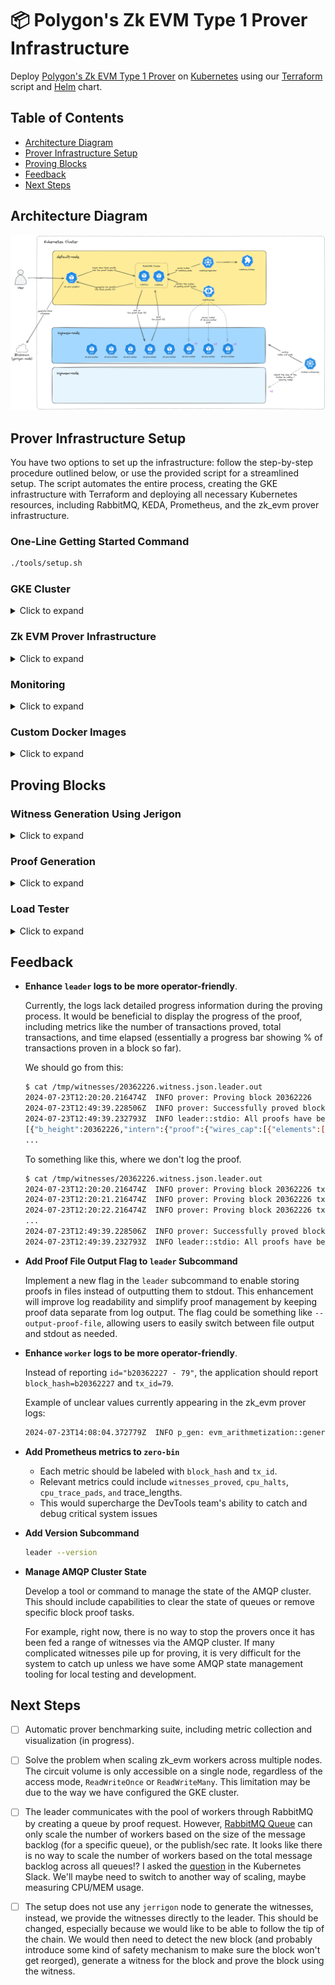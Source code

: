 # 📦 Polygon's Zk EVM Type 1 Prover Infrastructure

Deploy [Polygon's Zk EVM Type 1 Prover](https://github.com/0xPolygonZero/zk_evm/tree/develop/zero_bin) on [Kubernetes](https://kubernetes.io/) using our [Terraform](https://www.terraform.io/) script and [Helm](https://helm.sh/) chart.

## Table of Contents

- [Architecture Diagram](#architecture-diagram)
- [Prover Infrastructure Setup](#prover-infrastructure-setup)
- [Proving Blocks](#proving-blocks)
- [Feedback](#feedback)
- [Next Steps](#next-steps)

## Architecture Diagram

![architecture-diagram](./docs/architecture-diagram-v2.png)

## Prover Infrastructure Setup

You have two options to set up the infrastructure: follow the step-by-step procedure outlined below, or use the provided script for a streamlined setup. The script automates the entire process, creating the GKE infrastructure with Terraform and deploying all necessary Kubernetes resources, including RabbitMQ, KEDA, Prometheus, and the zk_evm prover infrastructure.

### One-Line Getting Started Command

```bash
./tools/setup.sh
```

### GKE Cluster

<details>
<summary>Click to expand</summary>

The above [GKE](https://cloud.google.com/kubernetes-engine) infrastructure can be deployed using the provided [Terraform](https://www.terraform.io/) scripts under the `terraform` directory.

First, authenticate with your [GCP](https://console.cloud.google.com/) account.

```bash
gcloud auth application-default login
```

Before deploying anything, check which project is used. The resources will be deployed inside this specific project.

```bash
gcloud config get-value project
```

Configure your infrastructure by reviewing [terraform/variables.tf](./terraform/variables.tf).

| Option                           | Description                                                                                              | Default Value        |
|----------------------------------|----------------------------------------------------------------------------------------------------------|----------------------|
| `deployment_name`                | Unique identifier for this deployment, used as a prefix for all associated resources                     | N/A (Mandatory)      |
| `project_id`                     | The unique identifier of the Google Cloud Platform project for resource deployment and billing           | N/A (Mandatory)      |
| `environment`                    | Specifies the deployment environment (e.g., development, staging, production) for configuration purposes | N/A (Mandatory)      |
| `owner`                          | The primary point of contact for this deployment                                                         | N/A (Mandatory)      |
| `region`                         | The Google Cloud Platform region where resources will be created                                         | `"europe-west3"`     |
| `zones`                          | List of availability zones within the region for distributing resources and enhancing fault tolerance    | `["europe-west3-b"]` |
| `use_spot_instances`             | Whether to use spot instances or not for the GKE cluster                                                 | `true`               |
| `default_pool_node_count`        | Number of nodes in the GKE cluster's default node pool                                                   | `1`                  |
| `default_pool_machine_type`      | Machine type for nodes in the default node pool, balancing performance and cost                          | `"e2-standard-16"`   |
| `default_pool_node_disk_size_gb` | The size (in GB) of the disk attached to each node in the default node pool                              | `300`                |
| `highmem_pool_node_count`        | Number of nodes in the GKE cluster's highmem node pool                                                   | `2`                  |
| `highmem_pool_machine_type`      | Machine type for nodes in the highmem node pool, optimized for memory-intensive workloads                | `"t2d-standard-60"`  |
| `highmem_pool_node_disk_size_gb` | The size (in GB) of the disk attached to each node in the highmem node pool                              | `100`                |

Once you're done, initialize the project to download dependencies and deploy the infrastructure. You can use `terraform plan` to check what kind of resources are going to be deployed.

```bash
pushd terraform
terraform init
terraform apply
popd
```

It takes around 10 minutes for the infrastructure to be deployed and fully operational.

Deploying the GKE cluster is the main bottleneck while provisioning.

```bash
Apply complete! Resources: 5 added, 0 changed, 0 destroyed.

Outputs (sample):

kubernetes_cluster_name = "leovct-test-01-gke-cluster"
kubernetes_version = "1.29.6-gke.1038001"
project_id = "my-gcp-project"
region = "europe-west3"
zones = tolist([
  "europe-west3-b",
])
```

With the above instructions, you should have a topology like the following:

- A VPC and a subnet.
- GKE cluster with two node pools.

</details>

### Zk EVM Prover Infrastructure

<details>
<summary>Click to expand</summary>

First, authenticate with your [GCP](https://console.cloud.google.com/) account.

Note: the authenticated user is no longer 'application-default', which was only required for provisioning our GKE cluster at the terraform stage.

```bash
gcloud auth login
```

Get access to the GKE cluster config.

Adjust your cluster name accordingly.

```bash
# gcloud container clusters get-credentials <gke-cluster-name> --region=<region>
gcloud container clusters get-credentials leovct-test-01-gke-cluster --region=europe-west3
```

Make sure you have access to the GKE cluster you just created. It should list the nodes of the cluster.

```bash
kubectl get nodes
```

You should see at least two nodes. There may be more if you have updated the terraform configuration.

You can now start to use [Lens](https://k8slens.dev/) to visualize and interact with the Kubernetes cluster.

#### RabbitMQ Operator

First, install the [RabbitMQ Cluster Operator](https://www.rabbitmq.com/kubernetes/operator/operator-overview).

```bash
helm repo add bitnami https://charts.bitnami.com/bitnami
helm repo update
helm install rabbitmq-cluster-operator bitnami/rabbitmq-cluster-operator \
  --version 4.3.16 \
  --namespace rabbitmq-cluster-operator \
  --create-namespace
```

#### KEDA Operator

Then, install [KEDA](https://keda.sh/), the Kubernetes Event-Driven Autoscaler containing the [RabbitMQ Queue](https://www.rabbitmq.com/kubernetes/operator/operator-overview) HPA ([Horizontal Pod Autoscaler](https://kubernetes.io/docs/tasks/run-application/horizontal-pod-autoscale/)).

This component is not needed if you don't want to use the worker autoscaler.

```bash
helm repo add kedacore https://kedacore.github.io/charts
helm repo update
helm install keda kedacore/keda \
  --version 2.14.2 \
  --namespace keda \
  --create-namespace
```

#### Prometheus Operator

Finally, install [Prometheus Operator](https://prometheus-operator.dev/).

```bash
helm repo add prometheus-community https://prometheus-community.github.io/helm-charts
helm repo update
helm install prometheus-operator prometheus-community/kube-prometheus-stack \
  --version 61.3.2 \
  --namespace kube-prometheus \
  --create-namespace
```

These commands could have been written a while ago so make sure you use "recent" versions.

```bash
helm search hub rabbitmq-cluster-operator --output yaml | yq '.[] | select(.repository.url == "https://charts.bitnami.com/bitnami")'
helm search hub keda --output yaml | yq '.[] | select(.repository.url == "https://kedacore.github.io/charts")'
helm search hub kube-prometheus-stack --output yaml | yq '.[] | select(.repository.url == "https://prometheus-community.github.io/helm-charts")'
```

#### Zk EVM Prover

Finally, review and adjust the parameters in [helm/values.yaml](./helm/values.yaml).

##### Common

| Parameter                        | Description                                                                                              | Default Value                |
|----------------------------------|----------------------------------------------------------------------------------------------------------|------------------------------|
| `network`                        | This identifier should match the name of your Virtual Private Cloud                                      | `my-network` (Mandatory)     |

##### Worker

| Parameter                        | Description                                                                                              | Default Value                |
|----------------------------------|----------------------------------------------------------------------------------------------------------|------------------------------|
| `image`                          | Docker image for the worker                                                                              | `leovct/zk_evm:v0.6.0`       |
| `workerCount`                    | Number of worker pods when autoscaler is disabled                                                        | `4`                          |
| `autoscaler.enabled`             | Enable or disable the worker autoscaler (HPA)                                                            | `false`                      |
| `autoscaler.minWorkerCount`      | Minimum number of worker pods to maintain                                                                | `4`                          |
| `autoscaler.maxWorkerCount`      | Maximum number of worker pods to maintain                                                                | `8`                          |
| `autoscaler.pollingInterval`     | Interval (in seconds) for KEDA to check RabbitMQ's queue length and scale worker deployment              | `10`                         |
| `flags`                          | Worker flags                                                                                             | `[--serializer=postcard, --runtime=amqp, --persistence=disk, --load-strategy=monolithic]` |
| `env.RUST_LOG`                   | Verbosity level                                                                                          | `info`                       |
| `env.RUST_BACKTRACE`             | Capture Rust's full backtrace                                                                            | `full`                       |
| `env.RUST_MIN_STACK`             | Set Rust's thread stack size                                                                             | `33554432`                   |
| `env.ARITHMETIC_CIRCUIT_SIZE`    | The min/max size for the arithmetic table circuit                                                        | `16..25`                     |
| `env.BYTE_PACKING_CIRCUIT_SIZE`  | The min/max size for the byte packing table circuit                                                      | `8..25`                      |
| `env.CPU_CIRCUIT_SIZE`           | The min/max size for the cpu table circuit                                                               | `12..27`                     |
| `env.KECCAK_CIRCUIT_SIZE`        | The min/max size for the keccak table circuit                                                            | `14..25`                     |
| `env.KECCAK_SPONGE_CIRCUIT_SIZE` | The min/max size for the keccak sponge table circuit                                                     | `9..20`                      |
| `env.LOGIC_CIRCUIT_SIZE`         | The min/max size for the logic table circuit                                                             | `12..25`                     |
| `env.MEMORY_CIRCUIT_SIZE`        | The min/max size for the memory table circuit                                                            | `17..28`                     |
| `resources.requests.memory`      | Memory request for worker                                                                                | `24G`                        |
| `resources.requests.cpu`         | CPU request for worker                                                                                   | `5`                          |
| `resources.limits.memory`        | Memory limit for worker                                                                                  | `230G`                       |
| `resources.limits.cpu`           | CPU limit for worker                                                                                     | `50`                         |

##### RabbitMQ

| Parameter                        | Description                                                                                              | Default Value                |
|----------------------------------|----------------------------------------------------------------------------------------------------------|------------------------------|
| `cluster.image`                  | Docker image for RabbitMQ                                                                                | `rabbitmq:3.13`              |
| `cluster.nodeCount`              | Number of nodes in the RabbitMQ cluster                                                                  | `1`                          |
| `cluster.credentials.username`   | RabbitMQ username                                                                                        | `guest`                      |
| `cluster.credentials.password`   | RabbitMQ password                                                                                        | `guest`                      |

##### Jumpbox

| Parameter                        | Description                                                                                              | Default Value                  |
|----------------------------------|----------------------------------------------------------------------------------------------------------|--------------------------------|
| `image`                          | Docker image for the jumpbox                                                                             | `leovct/zk_evm_jumpbox:v0.6.0` |

> Ensure you update the `network` parameter to correctly reflect the VPC name. Failing to do so will prevent the creation of the `circuits-volume`, which in turn will cause the entire configuration process to stall!

Deploy the [zk_evm prover](https://github.com/0xPolygonZero/zk_evm/tree/develop/zero_bin) infrastructure in Kubernetes.

```bash
helm install test --namespace zk-evm --create-namespace ./helm
```

It should take a few minutes for the worker pods to be ready. This is because a job called `test-init-circuits` will first start and generate all the zk circuits needed by the workers. Meanwhile, the worker pods do not start, they wait for the circuits to be generated. Once the task has finished and the job has succeeded, the worker pods finally start and load the circuits.

Note that you may need to enable the [Cloud Filestore API](https://cloud.google.com/firestore/docs/reference/rest) in your GCP project. It is used to create volumes (e.g. `circuits-volume`) that can be mounted as read-write by many nodes.

Your cluster should now be ready to prove blocks!

If you ever need to update the stack, you can use the following command.

```bash
helm upgrade test --namespace zk-evm ./helm
```

</details>

### Monitoring

<details>
<summary>Click to expand</summary>

You can observe cluster metrics using [Grafana](https://grafana.com/). When prompted for login information, enter `admin` as the username and `prom-operator` as the password.

```bash
kubectl port-forward --namespace kube-prometheus --address localhost service/prometheus-operator-grafana 3000:http-web
open http://localhost:3000/
```

![cluster-metrics](./docs/cluster-metrics.png)

Add this handy [dashboard](https://grafana.com/grafana/dashboards/10991-rabbitmq-overview/) to monitor the state of the RabbitMQ Cluster. You can import the dashboard by specifying the dashboard ID `10991`.

![rabbitmq-metrics](./docs/rabbitmq-metrics.png)

It's also possible to access Prometheus web interface.

```bash
kubectl port-forward --namespace kube-prometheus --address localhost service/prometheus-operated 9090:http-web
open http://localhost:9090/
```

![prometheus-ui](./docs/prometheus-ui.png)

Finally, you can log into the RabbitMQ management interface using `guest` credentials as username and password.

```bash
kubectl port-forward --namespace zk-evm --address localhost service/rabbitmq-cluster 15672:management
open http://localhost:15672/
```

![rabbitmq-ui](./docs/rabbitmq-ui.png)

</details>

### Custom Docker Images

<details>
<summary>Click to expand</summary>

Provision an Ubuntu/Debian VM with good specs (e.g. `t2d-standard-60`).

Switch to admin.

```bash
sudo su
```

Install docker.

```bash
curl -fsSL https://download.docker.com/linux/debian/gpg | gpg --dearmor -o /usr/share/keyrings/docker.gpg
echo "deb [arch=$(dpkg --print-architecture) signed-by=/usr/share/keyrings/docker.gpg] https://download.docker.com/linux/debian bookworm stable" |tee /etc/apt/sources.list.d/docker.list > /dev/null
apt update
apt install docker-ce docker-ce-cli containerd.io docker-buildx-plugin docker-compose-plugin docker-compose
docker run hello-world
```

#### Build Zk EVM Image

This image contains the zk_evm binaries `leader`, `worker`, `rpc` and `verifier`

Install dependencies.

```bash
apt-get update
apt-get install --yes build-essential git libjemalloc-dev libjemalloc2 make libssl-dev pkg-config
```

Install rust.

```bash
curl --proto '=https' --tlsv1.2 -sSf https://sh.rustup.rs | sh
. "$HOME/.cargo/env"
rustup toolchain install nightly
rustup default nightly
```

Clone `0xPolygonZero/zk_evm`.

```bash
mkdir /opt/zk_evm
git clone https://github.com/0xPolygonZero/zk_evm.git /opt/zk_evm
```

Build the `zk_evm` binaries and docker images.

```bash
pushd /opt/zk_evm

git checkout v0.6.0
env RUSTFLAGS='-C target-cpu=native -Zlinker-features=-lld' cargo build --release
docker build --no-cache --tag leovct/zk_evm:v0.6.0 .
```

Push the images.

```bash
docker login
docker push leovct/zk_evm:v0.6.0
```

Images are hosted on [Docker Hub](https://hub.docker.com/repository/docker/leovct/zk_evm/general) for the moment.

#### Build Jumpbox Image

This image contains the zk_evm binaries `leader`, `worker`, `rpc` and `verifier` as well as other dependencies and tools for proving and processing witnesses and proofs.

Clone `leovct/zk-evm-prover-infra`.

```bash
mkdir /opt/zk-evm-prover-infra
git clone https://github.com/leovct/zk-evm-prover-infra /opt/zk-evm-prover-infra
```

Build the jumpbox images.

```bash
pushd /opt/zk-evm-prover-infra/docker
docker build --no-cache --tag leovct/zk_evm_jumpbox:v0.6.0 --build-arg ZK_EVM_BRANCH_OR_COMMIT=v0.6.0 --file jumpbox.Dockerfile .
```

Check that the images are built correctly.

```bash
docker run --rm -it leovct/zk_evm_jumpbox:v0.6.0 /bin/bash
$ rpc --help
$ worker --help
$ leader --help
$ verifier --help
$ jq --version # jq-1.7.1
$ ps --version # ps from procps-ng 3.3.17
```

Push the images.

```bash
docker login
docker push leovct/zk_evm_jumpbox:v0.6.0
```

Images are hosted on [Docker Hub](https://hub.docker.com/repository/docker/leovct/zk_evm_jumpbox/general) for the moment.

</details>

## Proving Blocks

### Witness Generation Using Jerigon

<details>
<summary>Click to expand</summary>

[Jerrigon](https://github.com/0xPolygonZero/erigon/tree/feat/zero) is a fork of [Erigon](https://github.com/ledgerwatch/erigon) that allows seamless integration of [Polygon's Zk EVM Type 1 Prover](https://github.com/0xPolygonZero/zk_evm/tree/develop/zero_bin), facilitating the generation of witnesses and the proving of blocks using zero-knowledge proofs.

First, clone the Jerigon repository and check out the below commit hash.

```bash
git clone git@github.com:0xPolygonZero/erigon.git
pushd erigon
git checkout 83e0f2fa8c8f6632370e20fef7bbc8a4991c73c8 # TODO: Explain why we use this particular hash
```

Then, build the binary and the docker image.

```bash
make all
docker build --tag erigon:local .
```

In the meantime, clone the [Ethereum / Kurtosis](https://github.com/ethpandaops/ethereum-package) repository.

```bash
git clone git@github.com:kurtosis-tech/ethereum-package.git
pushd ethereum-package
```

Adjust the `network_params.yml` file to replace the `geth` execution client by `jerrigon`. Also, disable some of the additional services.

```diff
diff --git a/network_params.yaml b/network_params.yaml
index 77b25f7..9044280 100644
--- a/network_params.yaml
+++ b/network_params.yaml
@@ -1,7 +1,7 @@
 participants:
 # EL
-  - el_type: geth
-    el_image: ethereum/client-go:latest
+  - el_type: erigon
+    el_image: erigon:local
     el_log_level: ""
     el_extra_env_vars: {}
     el_extra_labels: {}
```

Then, spin up a local L1 devnet using [Kurtosis](https://www.kurtosis.com/).

```bash
kurtosis run --enclave my-testnet --args-file network_params.yaml .
```

It should deploy two validator nodes using `jerrigon` as the execution client.

```bash
kurtosis enclave inspect my-testnet
```

Kurtosis enclave inspection should yield parity with the below.

```bash
Name:            my-testnet
UUID:            520bab80b8cc
Status:          RUNNING
Creation Time:   Thu, 11 Jul 2024 12:06:53 CEST
Flags:

========================================= Files Artifacts =========================================
UUID           Name
ea91ccbfe06e   1-lighthouse-erigon-0-63-0
640f867340cc   2-lighthouse-erigon-64-127-0
89b481d6aef8   el_cl_genesis_data
d40b6d404f10   final-genesis-timestamp
6639aa45c61c   genesis-el-cl-env-file
f0ac99a6241f   genesis_validators_root
b3a7ac4b3303   jwt_file
3f78b4040032   keymanager_file
9c738ed50303   prysm-password
8e7b75ac4c19   validator-ranges

========================================== User Services ==========================================
UUID           Name                                             Ports                                         Status
9d54c060960c   cl-1-lighthouse-erigon                           http: 4000/tcp -> http://127.0.0.1:51940      RUNNING
                                                                metrics: 5054/tcp -> http://127.0.0.1:51941
                                                                tcp-discovery: 9000/tcp -> 127.0.0.1:51942
                                                                udp-discovery: 9000/udp -> 127.0.0.1:49183
6ef0845c55bc   cl-2-lighthouse-erigon                           http: 4000/tcp -> http://127.0.0.1:52074      RUNNING
                                                                metrics: 5054/tcp -> http://127.0.0.1:52075
                                                                tcp-discovery: 9000/tcp -> 127.0.0.1:52076
                                                                udp-discovery: 9000/udp -> 127.0.0.1:55230
4a036788f6d1   el-1-erigon-lighthouse                           engine-rpc: 8551/tcp -> 127.0.0.1:51757       RUNNING
                                                                metrics: 9001/tcp -> http://127.0.0.1:51758
                                                                tcp-discovery: 30303/tcp -> 127.0.0.1:51755
                                                                udp-discovery: 30303/udp -> 127.0.0.1:61732
                                                                ws-rpc: 8545/tcp -> 127.0.0.1:51756
160ff02c83c8   el-2-erigon-lighthouse                           engine-rpc: 8551/tcp -> 127.0.0.1:51769       RUNNING
                                                                metrics: 9001/tcp -> http://127.0.0.1:51767
                                                                tcp-discovery: 30303/tcp -> 127.0.0.1:51770
                                                                udp-discovery: 30303/udp -> 127.0.0.1:59846
                                                                ws-rpc: 8545/tcp -> 127.0.0.1:51768
a85aed519db4   validator-key-generation-cl-validator-keystore   <none>                                        RUNNING
d4e829923bc9   vc-1-erigon-lighthouse                           metrics: 8080/tcp -> http://127.0.0.1:52144   RUNNING
8bdec2ae9d9b   vc-2-erigon-lighthouse                           metrics: 8080/tcp -> http://127.0.0.1:52174   RUNNING
```

Refer to the list of [pre-funded accounts](https://github.com/ethpandaops/ethereum-package/blob/main/src/prelaunch_data_generator/genesis_constants/genesis_constants.star#L9) to send transactions to the network.

Clone the [zk_evm](https://github.com/0xPolygonZero/zk_evm) repository and check out the below commit hash.

```bash
git clone git@github.com:0xPolygonZero/zk_evm.git
pushd zk_evm
git checkout v0.6.0
```

You are now ready to generate witnesses for any block of the L1 local chain using the zk_evm prover.

To get the last block number, you can use the following command using [cast](https://book.getfoundry.sh/cast/).

```bash
cast block-number --rpc-url $(kurtosis port print my-testnet el-1-erigon-lighthouse ws-rpc)
```

Generate the witness of the last block number.

```bash
pushd zero_bin/rpc
i="$(cast block-number --rpc-url $(kurtosis port print my-testnet el-1-erigon-lighthouse ws-rpc))"
cargo run --bin rpc fetch --rpc-url "http://$(kurtosis port print my-testnet el-1-erigon-lighthouse ws-rpc)" --start-block "$i" --end-block "$i" | jq '.[]' > "witness_$i.json"
```

You can check the generated witness.

```bash
jq . "witness_$i.json"
```

You can also choose to save the block data which would be useful.

```bash
cast block --rpc-url "$(kurtosis port print my-testnet el-1-erigon-lighthouse ws-rpc)" --json | jq > "block_$i.json"
```

You can check the block data.

```bash
jq . "block_$i.json"
```

</details>

### Proof Generation

<details>
<summary>Click to expand</summary>

Get a running shell inside the `jumpbox` container.

```bash
jumpbox_pod_name="$(kubectl get pods --namespace zk-evm -o=jsonpath='{range .items[*]}{.metadata.name}{"\n"}{end}' | grep zk-evm-jumpbox)"
kubectl exec --namespace zk-evm --stdin --tty "$jumpbox_pod_name" -- /bin/bash
```

Clone the repository and extract test witnesses.

```bash
git clone https://github.com/leovct/zk-evm-prover-infra.git /tmp/zk-evm-prover-infra
mkdir /tmp/witnesses
tar --extract --file=/tmp/zk-evm-prover-infra/witnesses/cancun/witnesses-20362226-to-20362237.tar.xz --directory=/tmp/witnesses --strip-components=1
```

In this test scenario, we will prove the two first blocks of a set of 10 blocks, which collectively contain 2181 transactions. In the next section, you can use the load tester tool to prove the 10 blocks in a row.

Get quick transaction data about each witness.

```bash
$ ./tmp/zk-evm-prover-infra/tools/analyze-witnesses.sh /tmp/witnesses 20362226 20362237
/tmp/witnesses/20362226.witness.json 166 txs
/tmp/witnesses/20362227.witness.json 174 txs
/tmp/witnesses/20362228.witness.json 120 txs
/tmp/witnesses/20362229.witness.json 279 txs
/tmp/witnesses/20362230.witness.json 177 txs
/tmp/witnesses/20362231.witness.json 164 txs
/tmp/witnesses/20362232.witness.json 167 txs
/tmp/witnesses/20362233.witness.json 238 txs
/tmp/witnesses/20362234.witness.json 216 txs
/tmp/witnesses/20362235.witness.json 200 txs
/tmp/witnesses/20362236.witness.json 92 txs
/tmp/witnesses/20362237.witness.json 188 txs
Total transactions: 2181
```

Let's attempt to prove the first witness.

```bash
folder="/tmp/witnesses"
witness_id=20362226
witness_file="$folder/$witness_id.witness.json"
env RUST_BACKTRACE=full \
  RUST_LOG=info \
  leader \
  --runtime=amqp \
  --amqp-uri=amqp://guest:guest@rabbitmq-cluster.zk-evm.svc.cluster.local:5672 \
  stdio < "$witness_file" | tee "$witness_file.leader.out"
```

Check the leader output.

```bash
2024-07-22T13:40:06.933510Z  INFO prover: Proving block 20362226
2024-07-22T14:57:35.314259Z  INFO prover: Successfully proved block 20362226
2024-07-22T14:57:35.319041Z  INFO leader::stdio: All proofs have been generated successfully.
// proof content
```

Format the proof content by extracting the proof out of the leader logs.

```bash
tail -n1 "$witness_file.leader.out" | jq empty # validation step
tail -n1 "$witness_file.leader.out" | jq > "$witness_file.proof.sequence"
tail -n1 "$witness_file.leader.out" | jq '.[0]' > "$witness_file.proof"
```

Now, let's attempt to prove the second witness using the first witness proof.

Notice how we specify the `--previous-proof` flag when proving a range of witnesses. Only the first witness in the range does not need this flag.

```bash
folder="/tmp/witnesses"
witness_id=20362227
witness_file="$folder/$witness_id.witness.json"
previous_proof="$folder/$(( witness_id - 1 )).witness.json.proof"
env RUST_BACKTRACE=full \
  RUST_LOG=info \
  leader \
  --runtime=amqp \
  --amqp-uri=amqp://guest:guest@rabbitmq-cluster.zk-evm.svc.cluster.local:5672 \
  stdio \
  --previous-proof "$previous_proof" < "$witness_file" | tee "$witness_file.leader.out"
```

Check the leader output

```bash
2024-07-24T08:12:13.855305Z  INFO prover: Proving block 20362227
2024-07-24T08:43:46.450954Z  INFO prover: Successfully proved block 20362227
2024-07-24T08:43:46.455782Z  INFO leader::stdio: All proofs have been generated successfully.
// proof content
```

Format the proof content by extracting the proof out of the leader logs.

```bash
tail -n1 "$witness_file.leader.out" | jq empty # validation step
tail -n1 "$witness_file.leader.out" | jq > "$witness_file.proof.sequence"
tail -n1 "$witness_file.leader.out" | jq '.[0]' > "$witness_file.proof"
```

Verify one of the generated proofs.

```bash
verifier --file-path 20362226.witness.json.proof.sequence
```

When running the command for the first time, the `verifier` will attempt to generate the circuits. This can take a few minutes.

```bash
2024-07-25T07:38:15.667883Z  INFO zero_bin_common::prover_state: initializing verifier state...
2024-07-25T07:38:15.667929Z  INFO zero_bin_common::prover_state: attempting to load preprocessed verifier circuit from disk...
2024-07-25T07:38:15.667975Z  INFO zero_bin_common::prover_state: failed to load preprocessed verifier circuit from disk. generating it...
2024-07-25T07:40:57.056064Z  INFO zero_bin_common::prover_state: saving preprocessed verifier circuit to disk
```

After a few seconds, the verification output will appear.

```bash
2024-07-25T07:41:02.600742Z  INFO verifier: All proofs verified successfully!
```

</details>

### Load Tester

<details>
<summary>Click to expand</summary>

You can deploy a load-tester tool that will attempt to prove 10 witnesses for a total of 2181 transactions. This is a great way to test that the setup works well.

```bash
kubectl apply --filename tools/zk-evm-load-tester.yaml --namespace zk-evm
```

To get the logs of the container, you can use:

```bash
kubectl logs deployment/zk-evm-load-tester --namespace zk-evm --container jumpbox --follow
```

Access a shell inside the load-tester pod.

```bash
kubectl exec deployment/zk-evm-load-tester --namespace zk-evm --container jumpbox -it -- bash
```

From there, you can list the witnesses, the leader outputs and the proofs.

Please note that the primary distinction between the `.proof` file and the `.proof.sequence` file lies in their content structure. The proof file contains only the `.proof` JSON element, whereas the `.proof.sequence` file encapsulates the proof JSON element within an array. The `.proof.sequence` file is intended for use with the `verifier`.

```bash
$ ls -al /data/witnesses
total 116976
drwxr-xr-x 2 root root     4096 Jul 25 07:25 .
drwxr-xr-x 4 root root     4096 Jul 24 16:38 ..
-rw-r--r-- 1 root root  8351244 Jul 22 12:59 20362226.witness.json
-rw-r--r-- 1 root root   438896 Jul 24 18:14 20362226.witness.json.leader.out
-rw-r--r-- 1 root root  1146468 Jul 24 18:14 20362226.witness.json.proof
-rw-r--r-- 1 root root  1213518 Jul 25 07:25 20362226.witness.json.proof.sequence
-rw-r--r-- 1 root root  8815832 Jul 22 12:59 20362227.witness.json
-rw-r--r-- 1 root root   438815 Jul 24 18:47 20362227.witness.json.leader.out
-rw-r--r-- 1 root root  1146387 Jul 24 18:47 20362227.witness.json.proof
-rw-r--r-- 1 root root  1213437 Jul 25 07:25 20362227.witness.json.proof.sequence
...
```

Verify one of the generated proofs.

```bash
verifier --file-path 20362226.witness.json.proof.sequence
```

After a few seconds, the verification output will appear.

```bash
2024-07-25T07:41:02.600742Z  INFO verifier: All proofs verified successfully!
```

</details>

## Feedback

- **Enhance `leader` logs to be more operator-friendly**.

  Currently, the logs lack detailed progress information during the proving process. It would be beneficial to display the progress of the proof, including metrics like the number of transactions proved, total transactions, and time elapsed (essentially a progress bar showing % of transactions proven in a block so far).

  We should go from this:

  ```bash
  $ cat /tmp/witnesses/20362226.witness.json.leader.out
  2024-07-23T12:20:20.216474Z  INFO prover: Proving block 20362226
  2024-07-23T12:49:39.228506Z  INFO prover: Successfully proved block 20362226
  2024-07-23T12:49:39.232793Z  INFO leader::stdio: All proofs have been generated successfully.
  [{"b_height":20362226,"intern":{"proof":{"wires_cap":[{"elements":[4256508008463016688,1783014170904099315,1260603897523273593,8950237682820889684]},{"elements":[15374648482258556351,3883067792593597294,16855708440532655062,892216457806275301]}
  ...
  ```

  To something like this, where we don't log the proof.

  ```bash
  $ cat /tmp/witnesses/20362226.witness.json.leader.out
  2024-07-23T12:20:20.216474Z  INFO prover: Proving block 20362226 txs_proved=0 total_txs=166 time_spent=0s
  2024-07-23T12:20:21.216474Z  INFO prover: Proving block 20362226 txs_proved=9 total_txs=166 time_spent=60s
  2024-07-23T12:20:22.216474Z  INFO prover: Proving block 20362226 txs_proved=23 total_txs=166 time_spent=120s
  ...
  2024-07-23T12:49:39.228506Z  INFO prover: Successfully proved block 20362226 txs=166 time_spent=1203s
  2024-07-23T12:49:39.232793Z  INFO leader::stdio: All proofs have been generated successfully
  ```

- **Add Proof File Output Flag to `leader` Subcommand**

  Implement a new flag in the `leader` subcommand to enable storing proofs in files instead of outputting them to stdout. This enhancement will improve log readability and simplify proof management by keeping proof data separate from log output. The flag could be something like `--output-proof-file`, allowing users to easily switch between file output and stdout as needed.

- **Enhance `worker` logs to be more operator-friendly**.

  Instead of reporting `id="b20362227 - 79"`, the application should report `block_hash=b20362227` and `tx_id=79`.

  Example of unclear values currently appearing in the zk_evm prover logs:

  ```bash
  2024-07-23T14:08:04.372779Z  INFO p_gen: evm_arithmetization::generation: CPU trace padded to 131072 cycles     id="b20362227 - 79"
  ```

- **Add Prometheus metrics to `zero-bin`**
  - Each metric should be labeled with `block_hash` and `tx_id`.
  - Relevant metrics could include `witnesses_proved`, `cpu_halts`, `cpu_trace_pads`, `and` trace_lengths.
  - This would supercharge the DevTools team's ability to catch and debug critical system issues

- **Add Version Subcommand**

  ```bash
  leader --version
  ```

- **Manage AMQP Cluster State**

  Develop a tool or command to manage the state of the AMQP cluster. This should include capabilities to clear the state of queues or remove specific block proof tasks.

  For example, right now, there is no way to stop the provers once it has been fed a range of witnesses via the AMQP cluster. If many complicated witnesses pile up for proving, it is very difficult for the system to catch up unless we have some AMQP state management tooling for local testing and development.

## Next Steps

- [ ] Automatic prover benchmarking suite, including metric collection and visualization (in progress).

- [ ] Solve the problem when scaling zk_evm workers across multiple nodes. The circuit volume is only accessible on a single node, regardless of the access mode, `ReadWriteOnce` or `ReadWriteMany`. This limitation may be due to the way we have configured the GKE cluster.

- [ ] The leader communicates with the pool of workers through RabbitMQ by creating a queue by proof request. However, [RabbitMQ Queue](https://keda.sh/docs/2.14/scalers/rabbitmq-queue/) can only scale the number of workers based on the size of the message backlog (for a specific queue), or the publish/sec rate. It looks like there is no way to scale the number of workers based on the total message backlog across all queues!? I asked the [question](https://kubernetes.slack.com/archives/CKZJ36A5D/p1718671628824279) in the Kubernetes Slack. We'll maybe need to switch to another way of scaling, maybe measuring CPU/MEM usage.

- [ ] The setup does not use any `jerrigon` node to generate the witnesses, instead, we provide the witnesses directly to the leader. This should be changed, especially because we would like to be able to follow the tip of the chain. We would then need to detect the new block (and probably introduce some kind of safety mechanism to make sure the block won't get reorged), generate a witness for the block and prove the block using the witness.
